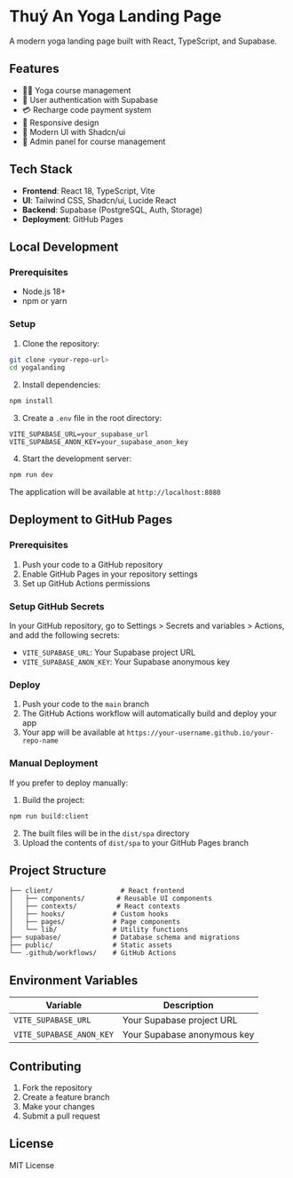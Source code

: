 # Thuý An Yoga Landing Page

A modern yoga landing page built with React, TypeScript, and Supabase.

## Features

- 🧘‍♀️ Yoga course management
- 👤 User authentication with Supabase
- 💳 Recharge code payment system
- 📱 Responsive design
- 🎨 Modern UI with Shadcn/ui
- 🔐 Admin panel for course management

## Tech Stack

- **Frontend**: React 18, TypeScript, Vite
- **UI**: Tailwind CSS, Shadcn/ui, Lucide React
- **Backend**: Supabase (PostgreSQL, Auth, Storage)
- **Deployment**: GitHub Pages

## Local Development

### Prerequisites

- Node.js 18+
- npm or yarn

### Setup

1. Clone the repository:
```bash
git clone <your-repo-url>
cd yogalanding
```

2. Install dependencies:
```bash
npm install
```

3. Create a `.env` file in the root directory:
```env
VITE_SUPABASE_URL=your_supabase_url
VITE_SUPABASE_ANON_KEY=your_supabase_anon_key
```

4. Start the development server:
```bash
npm run dev
```

The application will be available at `http://localhost:8080`

## Deployment to GitHub Pages

### Prerequisites

1. Push your code to a GitHub repository
2. Enable GitHub Pages in your repository settings
3. Set up GitHub Actions permissions

### Setup GitHub Secrets

In your GitHub repository, go to Settings > Secrets and variables > Actions, and add the following secrets:

- `VITE_SUPABASE_URL`: Your Supabase project URL
- `VITE_SUPABASE_ANON_KEY`: Your Supabase anonymous key

### Deploy

1. Push your code to the `main` branch
2. The GitHub Actions workflow will automatically build and deploy your app
3. Your app will be available at `https://your-username.github.io/your-repo-name`

### Manual Deployment

If you prefer to deploy manually:

1. Build the project:
```bash
npm run build:client
```

2. The built files will be in the `dist/spa` directory
3. Upload the contents of `dist/spa` to your GitHub Pages branch

## Project Structure

```
├── client/                 # React frontend
│   ├── components/        # Reusable UI components
│   ├── contexts/          # React contexts
│   ├── hooks/            # Custom hooks
│   ├── pages/            # Page components
│   └── lib/              # Utility functions
├── supabase/             # Database schema and migrations
├── public/               # Static assets
└── .github/workflows/    # GitHub Actions
```

## Environment Variables

| Variable | Description |
|----------|-------------|
| `VITE_SUPABASE_URL` | Your Supabase project URL |
| `VITE_SUPABASE_ANON_KEY` | Your Supabase anonymous key |

## Contributing

1. Fork the repository
2. Create a feature branch
3. Make your changes
4. Submit a pull request

## License

MIT License
